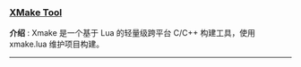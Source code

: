 ### [XMake Tool](https://github.com/xmake-io/xmake)
**介绍** : Xmake 是一个基于 Lua 的轻量级跨平台 C/C++ 构建工具，使用 xmake.lua 维护项目构建。

----
